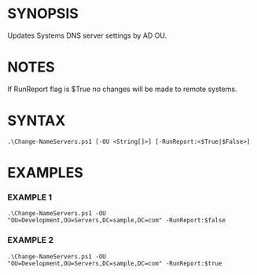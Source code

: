 # SYNOPSIS

Updates Systems DNS server settings by AD OU.

# NOTES

If RunReport flag is $True no changes will be made to remote systems.

# SYNTAX

`.\Change-NameServers.ps1 [-OU <String[]>] [-RunReport:<$True|$False>]`

# EXAMPLES

### EXAMPLE 1

`.\Change-NameServers.ps1 -OU "OU=Development,OU=Servers,DC=sample,DC=com" -RunReport:$false`
### EXAMPLE 2

`.\Change-NameServers.ps1 -OU "OU=Development,OU=Servers,DC=sample,DC=com" -RunReport:$true`
